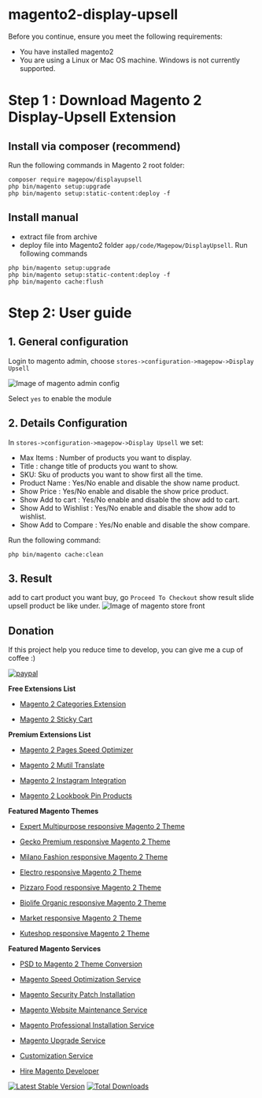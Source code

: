# magento2-display-upsell

Before you continue, ensure you meet the following requirements:

  * You have installed magento2
  * You are using a Linux or Mac OS machine. Windows is not currently supported.

# Step 1 : Download Magento 2 Display-Upsell Extension

 ## Install via composer (recommend)
Run the following commands in Magento 2 root folder:
```
composer require magepow/displayupsell
php bin/magento setup:upgrade
php bin/magento setup:static-content:deploy -f
```
  ## Install manual
  
* extract file from archive
* deploy file into Magento2 folder `app/code/Magepow/DisplayUpsell`. Run following commands

 ```
 php bin/magento setup:upgrade
 php bin/magento setup:static-content:deploy -f
 php bin/magento cache:flush
 ```

# Step 2: User guide

  ## 1. General configuration

  Login to magento admin, choose `stores->configuration->magepow->Display Upsell`
  
  ![Image of magento admin config](https://github.com/magepow-teams/Display-Upsell/blob/master/media/backend-config.png)

  Select `yes` to enable the module
  
  ## 2. Details Configuration
  
   In `stores->configuration->magepow->Display Upsell` we set: 
   * Max Items : Number of products you want to display.
   * Title : change title of products you want to show.
   * SKU: Sku of products you want to show first all the time.
   * Product Name	 : Yes/No enable and disable the show name product.
   * Show Price : Yes/No enable and disable the show price product.
   * Show Add to cart : Yes/No enable and disable the show add to cart.
   * Show Add to Wishlist : Yes/No enable and disable the show add to wishlist.
   * Show Add to Compare : Yes/No enable and disable the show compare.
   
   Run the following command:
   
   ```
   php bin/magento cache:clean
   ```
  ## 3. Result
   add to cart product you want buy, go `Proceed To Checkout` show result slide upsell product be like under.
   ![Image of magento store front](https://github.com/magepow-teams/Display-Upsell/blob/master/media/2020-10-31_16-45.png)
   
   
 ## Donation

If this project help you reduce time to develop, you can give me a cup of coffee :) 

[![paypal](https://www.paypalobjects.com/en_US/i/btn/btn_donateCC_LG.gif)](https://www.paypal.com/paypalme/alopay)

      
**Free Extensions List**

* [Magento 2 Categories Extension](https://magepow.com/magento-categories-extension.html)

* [Magento 2 Sticky Cart](https://magepow.com/magento-sticky-cart.html)

**Premium Extensions List**

* [Magento 2 Pages Speed Optimizer](https://magepow.com/magento2-speed-optimizer.html)

* [Magento 2 Mutil Translate](https://magepow.com/magento-multi-translate.html)

* [Magento 2 Instagram Integration](https://magepow.com/magento-2-instagram.html)

* [Magento 2 Lookbook Pin Products](https://magepow.com/lookbook-pin-products.html)

**Featured Magento Themes**

* [Expert Multipurpose responsive Magento 2 Theme](https://1.envato.market/c/1314680/275988/4415?u=https://themeforest.net/item/expert-premium-responsive-magento-2-and-1-support-rtl-magento-2-/21667789)

* [Gecko Premium responsive Magento 2 Theme](https://1.envato.market/c/1314680/275988/4415?u=https://themeforest.net/item/gecko-responsive-magento-2-theme-rtl-supported/24677410)

* [Milano Fashion responsive Magento 2 Theme](https://1.envato.market/c/1314680/275988/4415?u=https://themeforest.net/item/milano-fashion-responsive-magento-1-2-theme/12141971)

* [Electro responsive Magento 2 Theme](https://1.envato.market/c/1314680/275988/4415?u=https://themeforest.net/item/electro-responsive-magento-1-2-theme/17042067)

* [Pizzaro Food responsive Magento 2 Theme](https://1.envato.market/c/1314680/275988/4415?u=https://themeforest.net/item/pizzaro-food-responsive-magento-1-2-theme/19438157)

* [Biolife Organic responsive Magento 2 Theme](https://1.envato.market/c/1314680/275988/4415?u=https://themeforest.net/item/biolife-organic-food-magento-2-theme-rtl-supported/25712510)

* [Market responsive Magento 2 Theme](https://1.envato.market/c/1314680/275988/4415?u=https://themeforest.net/item/market-responsive-magento-2-theme/22997928)

* [Kuteshop responsive Magento 2 Theme](https://1.envato.market/c/1314680/275988/4415?u=https://themeforest.net/item/kuteshop-multipurpose-responsive-magento-1-2-theme/12985435)

**Featured Magento Services**

* [PSD to Magento 2 Theme Conversion](https://magepow.com/psd-to-magento-theme-conversion.html)

* [Magento Speed Optimization Service](https://magepow.com/magento-speed-optimization-service.html)

* [Magento Security Patch Installation](https://magepow.com/magento-security-patch-installation.html)

* [Magento Website Maintenance Service](https://magepow.com/website-maintenance-service.html)

* [Magento Professional Installation Service](https://magepow.com/professional-installation-service.html)

* [Magento Upgrade Service](https://magepow.com/magento-upgrade-service.html)

* [Customization Service](https://magepow.com/customization-service.html)

* [Hire Magento Developer](https://magepow.com/hire-magento-developer.html)

[![Latest Stable Version](https://poser.pugx.org/magepow/productzoom/v/stable)](https://packagist.org/packages/magepow/infinitescroll)
[![Total Downloads](https://poser.pugx.org/magepow/productzoom/downloads)](https://packagist.org/packages/magepow/infinitescroll)
